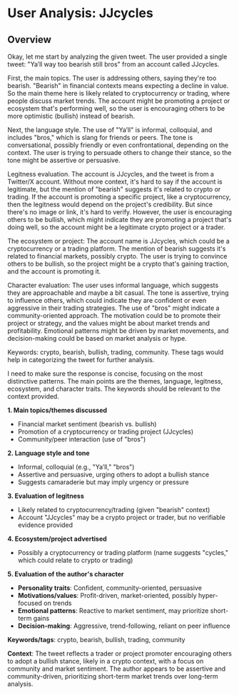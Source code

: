 # User Analysis: JJcycles

## Overview

<think>
Okay, let me start by analyzing the given tweet. The user provided a single tweet: "Ya’ll way too bearish still bros" from an account called JJcycles. 

First, the main topics. The user is addressing others, saying they're too bearish. "Bearish" in financial contexts means expecting a decline in value. So the main theme here is likely related to cryptocurrency or trading, where people discuss market trends. The account might be promoting a project or ecosystem that's performing well, so the user is encouraging others to be more optimistic (bullish) instead of bearish.

Next, the language style. The use of "Ya’ll" is informal, colloquial, and includes "bros," which is slang for friends or peers. The tone is conversational, possibly friendly or even confrontational, depending on the context. The user is trying to persuade others to change their stance, so the tone might be assertive or persuasive.

Legitness evaluation. The account is JJcycles, and the tweet is from a Twitter/X account. Without more context, it's hard to say if the account is legitimate, but the mention of "bearish" suggests it's related to crypto or trading. If the account is promoting a specific project, like a cryptocurrency, then the legitness would depend on the project's credibility. But since there's no image or link, it's hard to verify. However, the user is encouraging others to be bullish, which might indicate they are promoting a project that's doing well, so the account might be a legitimate crypto project or a trader.

The ecosystem or project: The account name is JJcycles, which could be a cryptocurrency or a trading platform. The mention of bearish suggests it's related to financial markets, possibly crypto. The user is trying to convince others to be bullish, so the project might be a crypto that's gaining traction, and the account is promoting it.

Character evaluation: The user uses informal language, which suggests they are approachable and maybe a bit casual. The tone is assertive, trying to influence others, which could indicate they are confident or even aggressive in their trading strategies. The use of "bros" might indicate a community-oriented approach. The motivation could be to promote their project or strategy, and the values might be about market trends and profitability. Emotional patterns might be driven by market movements, and decision-making could be based on market analysis or hype.

Keywords: crypto, bearish, bullish, trading, community. These tags would help in categorizing the tweet for further analysis.

I need to make sure the response is concise, focusing on the most distinctive patterns. The main points are the themes, language, legitness, ecosystem, and character traits. The keywords should be relevant to the context provided.
</think>

**1. Main topics/themes discussed**  
- Financial market sentiment (bearish vs. bullish)  
- Promotion of a cryptocurrency or trading project (JJcycles)  
- Community/peer interaction (use of "bros")  

**2. Language style and tone**  
- Informal, colloquial (e.g., "Ya’ll," "bros")  
- Assertive and persuasive, urging others to adopt a bullish stance  
- Suggests camaraderie but may imply urgency or pressure  

**3. Evaluation of legitness**  
- Likely related to cryptocurrency/trading (given "bearish" context)  
- Account "JJcycles" may be a crypto project or trader, but no verifiable evidence provided  

**4. Ecosystem/project advertised**  
- Possibly a cryptocurrency or trading platform (name suggests "cycles," which could relate to crypto or trading)  

**5. Evaluation of the author's character**  
- **Personality traits**: Confident, community-oriented, persuasive  
- **Motivations/values**: Profit-driven, market-oriented, possibly hyper-focused on trends  
- **Emotional patterns**: Reactive to market sentiment, may prioritize short-term gains  
- **Decision-making**: Aggressive, trend-following, reliant on peer influence  

**Keywords/tags**: crypto, bearish, bullish, trading, community  

**Context**: The tweet reflects a trader or project promoter encouraging others to adopt a bullish stance, likely in a crypto context, with a focus on community and market sentiment. The author appears to be assertive and community-driven, prioritizing short-term market trends over long-term analysis.